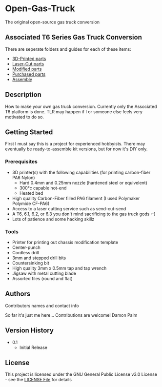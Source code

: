 # Open-Gas-Truck

The original open-source gas truck conversion

## Associated T6 Series Gas Truck Conversion
There are seperate folders and guides for each of these items:

  * [3D-Printed parts](3D-Printed)
  * [Laser-Cut parts](Laser-Cut)
  * [Modified parts](Modified)
  * [Purchased parts](Purchased)
  * [Assembly](Assembly)

## Description

How to make your own gas truck conversion. Currently only the Associated T6 platform is done. TLR may happen if I or someone else feels very motivated to do so.

## Getting Started
First I must say this is a project for experienced hobbyists. There may eventually be ready-to-assemble kit versions, but for now it's DIY only.

### Prerequisites
* 3D printer(s) with the following capabilities (for printing carbon-fiber PA6 Nylon)
  * Hard 0.4mm and 0.25mm nozzle (hardened steel or equivelent)
  * 300°c capable hot-end
  * Heated bed
* High quality Carbon-Fiber filled PA6 filament (I used Polymaker Polymide CF-PA6)
* Access to a laser cutting service such as send-cut-send
* A T6, 6.1, 6.2, or 6.3 you don't mind sacrificing to the gas truck gods :-)
* Lots of patience and some hacking skillz

### Tools
* Printer for printing out chassis modification template
* Center-punch
* Cordless drill
* 3mm and stepped drill bits
* Countersinking bit
* High quality 3mm x 0.5mm tap and tap wrench
* Jigsaw with metal cutting blade
* Assorted files (round and flat)

## Authors

Contributors names and contact info

So far it's just me here... Contributions are welcome!
Damon Palm

## Version History

* 0.1
    * Initial Release

## License

This project is licensed under the GNU General Public License v3.0 License - see the [LICENSE File](LICENSE) for details